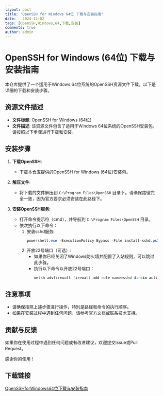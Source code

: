 ```yaml
---
layout: post
title: "OpenSSH for Windows 64位 下载与安装指南"
date:   2024-12-02
tags: [OpenSSH,Windows,64,下载,安装]
comments: true
author: admin
---
```

# OpenSSH for Windows (64位) 下载与安装指南

本仓库提供了一个适用于Windows 64位系统的OpenSSH资源文件下载。以下是详细的下载和安装步骤。

## 资源文件描述

- **文件标题**: OpenSSH for Windows (64位)
- **文件描述**: 该资源文件包含了适用于Windows 64位系统的OpenSSH安装包。请按照以下步骤进行下载和安装。

## 安装步骤

1. **下载OpenSSH**: 
   - 下载本仓库提供的OpenSSH for Windows (64位)安装包。

2. **解压文件**:
   - 将下载的文件解压到 `C:\Program Files\OpenSSH` 目录下。请确保路径完全一致，因为官方要求必须安装在此路径下。

3. **安装OpenSSH服务**:
   - 打开命令提示符（cmd），并导航到 `C:\Program Files\OpenSSH` 目录。
   - 依次执行以下命令：
     1. 安装sshd服务:
        ```powershell
        powershell.exe -ExecutionPolicy Bypass -File install-sshd.ps1
        ```
     2. 开放22号端口（可选）:
        - 如果你已经关闭了Windows防火墙并配置了入站规则，可以跳过此步骤。
        - 执行以下命令以开放22号端口：
          ```powershell
          netsh advfirewall firewall add rule name=sshd dir=in action=allow protocol=TCP localport=22
          ```

## 注意事项

- 请确保按照上述步骤进行操作，特别是路径和命令的执行顺序。
- 如果在安装过程中遇到任何问题，请参考官方文档或联系技术支持。

## 贡献与反馈

如果你在使用过程中遇到任何问题或有改进建议，欢迎提交Issue或Pull Request。

感谢你的使用！

## 下载链接

[OpenSSHforWindows64位下载与安装指南](https://pan.quark.cn/s/a7638881c27a)